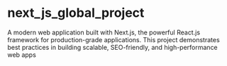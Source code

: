 # next_js_global_project
A modern web application built with Next.js, the powerful React.js framework for production-grade applications. This project demonstrates best practices in building scalable, SEO-friendly, and high-performance web apps
